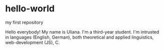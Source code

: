 # hello-world
my first repository

Hello everybody! My name is Uliana. I'm a third-year student. I'm intrusted in languages (English, German), both theoretical and applied linguistics, web-development (JS), C.
